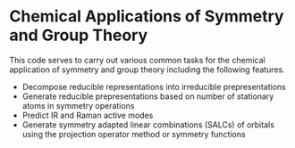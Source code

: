 # Chemical Applications of Symmetry and Group Theory
This code serves to carry out various common tasks for the chemical application
of symmetry and group theory including the following features.
- Decompose reducible representations into irreducible prepresentations
- Generate reducible prepresentations based on number of stationary atoms in symmetry operations
- Predict IR and Raman active modes
- Generate symmetry adapted linear combinations (SALCs) of orbitals using the projection operator method or symmetry functions
